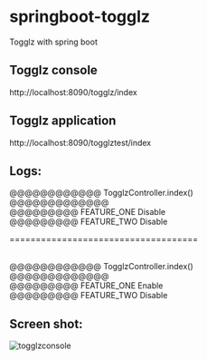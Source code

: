 # springboot-togglz
Togglz with spring boot 

## Togglz console
http://localhost:8090/togglz/index


## Togglz application
http://localhost:8090/togglztest/index


##  Logs:

@@@@@@@@@@@@  TogglzController.index()  @@@@@@@@@@@@@
<br />@@@@@@@@@   FEATURE_ONE Disable
<br />@@@@@@@@@   FEATURE_TWO Disable

====================================

<br />@@@@@@@@@@@@  TogglzController.index()  @@@@@@@@@@@@@
<br />@@@@@@@@@   FEATURE_ONE Enable
<br />@@@@@@@@@   FEATURE_TWO Disable


##  Screen shot:

![togglzconsole](https://user-images.githubusercontent.com/14869583/34558261-4cd91e00-f163-11e7-9328-b798c6978a01.jpg)
